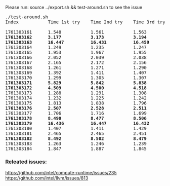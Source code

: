 Please run: source ../export.sh && test-around.sh to see the issue
<pre>
./test-around.sh
Index           Time 1st try    Time 2nd try    Time 3rd try

1761303161      1.548           1.561           1.563  
<b>1761303162      3.177           3.173           3.194</b>
<b>1761303163      16.447          16.431          16.459</b>  
1761303164      1.249           1.235           1.247  
1761303165      1.953           1.967           1.955  
1761303166      2.052           2.039           2.038  
1761303167      2.165           2.172           2.156  
1761303168      1.261           1.271           1.290  
1761303169      1.392           1.411           1.407  
1761303170      1.299           1.305           1.307
<b>1761303171      5.829           5.842           5.838</b>
<b>1761303172      4.509           4.500           4.518</b>
1761303173      1.288           1.291           1.308
1761303174      1.232           1.225           1.242  
1761303175      1.813           1.838           1.796  
<b>1761303176      2.507           2.528           2.511</b>
1761303177      1.706           1.716           1.699  
<b>1761303178      8.490           8.477           8.506</b>
<b>1761303179      16.436          16.447          16.432</b>
1761303180      1.407           1.411           1.429  
1761303181      2.465           2.465           2.451  
<b>1761303182      8.492           8.502           8.479</b>
1761303183      1.263           1.246           1.239  
1761303184      1.847           1.887           1.845  
</pre>

### Releated issues:
https://github.com/intel/compute-runtime/issues/235  
https://github.com/intel/llvm/issues/813
